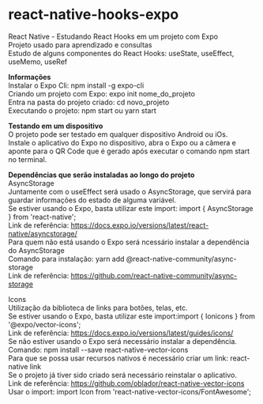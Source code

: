 # react-native-hooks-expo  
React Native - Estudando React Hooks em um projeto com Expo  
Projeto usado para aprendizado e consultas  
Estudo de alguns componentes do React Hooks: useState, useEffect, useMemo, useRef  

**Informações**  
Instalar o Expo Cli: npm install -g expo-cli  
Criando um projeto com Expo: expo init nome_do_projeto  
Entra na pasta do projeto criado: cd novo_projeto  
Executando o projeto: npm start ou yarn start  
  
**Testando em um dispositivo**  
O projeto pode ser testado em qualquer dispositivo Android ou iOs.  
Instale o aplicativo do Expo no dispositivo, abra o Expo ou a câmera e aponte para o QR Code que é gerado após 
executar o comando npm start no terminal.
  
**Dependências que serão instaladas ao longo do projeto**  
AsyncStorage  
Juntamente com o useEffect será usado o AsyncStorage, que servirá para guardar informações do estado de alguma variável.  
Se estiver usando o Expo, basta utilizar este import: import { AsyncStorage } from 'react-native';  
Link de referência: https://docs.expo.io/versions/latest/react-native/asyncstorage/  
Para quem não está usando o Expo será ncessário instalar a dependência do AsyncStorage  
Comando para instalação: yarn add @react-native-community/async-storage  
Link de referência: https://github.com/react-native-community/async-storage  
  
Icons  
Utilização da biblioteca de links para botões, telas, etc.  
Se estiver usando o Expo, basta utilizar este import:import { Ionicons } from '@expo/vector-icons';  
Link de referência: https://docs.expo.io/versions/latest/guides/icons/  
Se não estiver usando o Expo será necessário instalar a dependência.  
Comando: npm install --save react-native-vector-icons  
Para que se possa usar recursos nativos é necessário criar um link: react-native link  
Se o projeto já tiver sido criado será necessário reinstalar o aplicativo.  
Link de referência: https://github.com/oblador/react-native-vector-icons  
Usar o import: import Icon from 'react-native-vector-icons/FontAwesome';  


  
